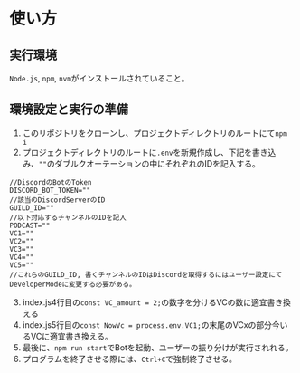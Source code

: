 # 使い方
## 実行環境
`Node.js`, `npm`, `nvm`がインストールされていること。

## 環境設定と実行の準備
1. このリポジトリをクローンし、プロジェクトディレクトリのルートにて`npm i`
2. プロジェクトディレクトリのルートに`.env`を新規作成し、下記を書き込み、`""`のダブルクオーテーションの中にそれぞれのIDを記入する。

```
//DiscordのBotのToken
DISCORD_BOT_TOKEN=""
//該当のDiscordServerのID
GUILD_ID=""
//以下対応するチャンネルのIDを記入
PODCAST=""
VC1=""
VC2=""
VC3=""
VC4=""
VC5=""
//これらのGUILD_ID, 書くチャンネルのIDはDiscordを取得するにはユーザー設定にてDeveloperModeに変更する必要がある。
```

3. index.js4行目の`const VC_amount = 2;`の数字を分けるVCの数に適宜書き換える
4. index.js5行目の`const NowVc = process.env.VC1;`の末尾のVCxの部分今いるVCに適宜書き換える。
5. 最後に、`npm run start`でBotを起動、ユーザーの振り分けが実行されれる。
6. プログラムを終了させる際には、`Ctrl+C`で強制終了させる。
